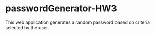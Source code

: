 # passwordGenerator-HW3
This web application generates a random password based on criteria selected by the user.
